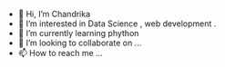 - 👋 Hi, I’m Chandrika
- 👀 I’m interested in Data Science , web development .
- 🌱 I’m currently learning phython
- 💞️ I’m looking to collaborate on ...
- 📫 How to reach me ...

<!---
adrika07/adrika07 is a ✨ special ✨ repository because its `README.md` (this file) appears on your GitHub profile.
You can click the Preview link to take a look at your changes.
--->
